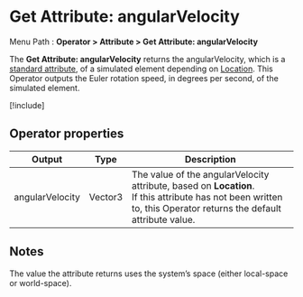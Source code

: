 # Get Attribute: angularVelocity

Menu Path : **Operator > Attribute > Get Attribute: angularVelocity**

The **Get Attribute: angularVelocity** returns the angularVelocity, which is a [standard attribute](Reference-Attributes.md), of a simulated element depending on [Location](Attributes.md#attribute-locations). This Operator outputs the Euler rotation speed, in degrees per second, of the simulated element.

[!include[](Snippets/Operator-GetAttributeOperatorSettings.md)]

## Operator properties

| **Output**      | **Type** | **Description**                                              |
| --------------- | -------- | ------------------------------------------------------------ |
| angularVelocity | Vector3  | The value of the angularVelocity attribute, based on **Location**.<br/>If this attribute has not been written to, this Operator returns the default attribute value. |

## Notes

The value the attribute returns uses the system’s space (either local-space or world-space).